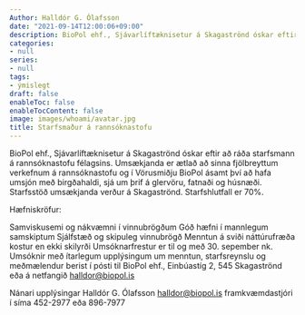 ```yaml
---
Author: Halldór G. Ólafsson
date: "2021-09-14T12:00:06+09:00"
description: BioPol ehf., Sjávarlíftæknisetur á Skagaströnd óskar eftir að ráða starfsmann á rannsóknastofu félagsins. Umsækjanda er ætlað að sinna fjölbreyttum verkefnum á rannsóknastofu og í Vörusmiðju BioPol ásamt því að hafa...
categories:
- null
series:
- null
tags:
- ýmislegt
draft: false
enableToc: false
enableTocContent: false
image: images/whoami/avatar.jpg
title: Starfsmaður á rannsóknastofu
---
```


BioPol ehf., Sjávarlíftæknisetur á Skagaströnd óskar eftir að ráða starfsmann á rannsóknastofu félagsins. Umsækjanda er ætlað að sinna fjölbreyttum verkefnum á rannsóknastofu og í Vörusmiðju BioPol ásamt því að hafa  umsjón með birgðahaldi, sjá um þrif á glervöru, fatnaði og húsnæði. Starfsstöð umsækjanda verður á Skagaströnd. Starfshlutfall er 70%.

Hæfniskröfur:

Samviskusemi og nákvæmni í vinnubrögðum
Góð hæfni í mannlegum samskiptum
Sjálfstæð og skipuleg vinnubrögð
Menntun á sviði náttúrufræða kostur en ekki skilyrði
Umsóknarfrestur er til og með 30. sepember nk. Umsóknir með ítarlegum upplýsingum um menntun, starfsreynslu og meðmælendur berist í pósti til BioPol ehf.,  Einbúastíg 2, 545 Skagaströnd eða á netfangið halldor@biopol.is

Nánari upplýsingar Halldór G. Ólafsson halldor@biopol.is framkvæmdastjóri í síma 452-2977 eða 896-7977
